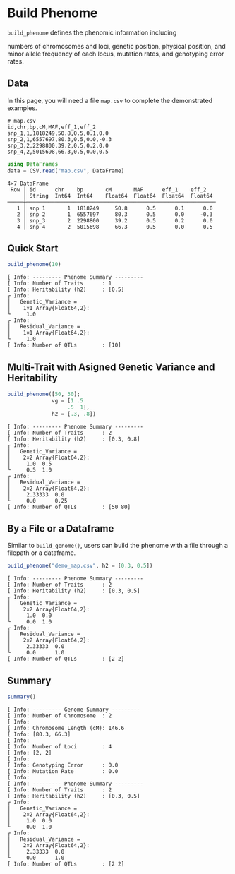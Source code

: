# Build Phenome
`build_phenome` defines the phenomic information including 

numbers of chromosomes and loci, genetic position, physical position, and minor allele frequency of each locus, mutation rates, and genotyping error rates.

## Data
In this page, you will need a file `map.csv` to complete the demonstrated examples.

```
# map.csv
id,chr,bp,cM,MAF,eff_1,eff_2
snp_1,1,1818249,50.8,0.5,0.1,0.0
snp_2,1,6557697,80.3,0.5,0.0,-0.3
snp_3,2,2298800,39.2,0.5,0.2,0.0
snp_4,2,5015698,66.3,0.5,0.0,0.5
```
```julia
using DataFrames
data = CSV.read("map.csv", DataFrame)
```
```
4×7 DataFrame
 Row │ id      chr    bp       cM       MAF      eff_1    eff_2
     │ String  Int64  Int64    Float64  Float64  Float64  Float64
─────┼────────────────────────────────────────────────────────────
   1 │ snp 1       1  1818249     50.8      0.5      0.1      0.0
   2 │ snp 2       1  6557697     80.3      0.5      0.0     -0.3
   3 │ snp_3       2  2298800     39.2      0.5      0.2      0.0
   4 │ snp 4       2  5015698     66.3      0.5      0.0      0.5
```

## Quick Start
```julia
build_phenome(10)
```
```
[ Info: --------- Phenome Summary ---------
[ Info: Number of Traits      : 1
[ Info: Heritability (h2)     : [0.5]
┌ Info:
│   Genetic_Variance =
│    1×1 Array{Float64,2}:
└     1.0
┌ Info:
│   Residual_Variance =
│    1×1 Array{Float64,2}:
└     1.0
[ Info: Number of QTLs        : [10]
```

## Multi-Trait with Asigned Genetic Variance and Heritability
```julia
build_phenome([50, 30];
              vg = [1 .5
                   .5  1],
              h2 = [.3, .8])
```
```
[ Info: --------- Phenome Summary ---------
[ Info: Number of Traits      : 2
[ Info: Heritability (h2)     : [0.3, 0.8]
┌ Info:
│   Genetic_Variance =
│    2×2 Array{Float64,2}:
│     1.0  0.5
└     0.5  1.0
┌ Info:
│   Residual_Variance =
│    2×2 Array{Float64,2}:
│     2.33333  0.0
└     0.0      0.25
[ Info: Number of QTLs        : [50 80]
```

## By a File or a Dataframe
Similar to `build_genome()`, users can build the phenome with a file through a filepath or a dataframe.

```julia
build_phenome("demo_map.csv", h2 = [0.3, 0.5])
```
```
[ Info: --------- Phenome Summary ---------
[ Info: Number of Traits      : 2
[ Info: Heritability (h2)     : [0.3, 0.5]
┌ Info: 
│   Genetic_Variance =
│    2×2 Array{Float64,2}:
│     1.0  0.0
└     0.0  1.0
┌ Info: 
│   Residual_Variance =
│    2×2 Array{Float64,2}:
│     2.33333  0.0
└     0.0      1.0
[ Info: Number of QTLs        : [2 2]
```

## Summary
```julia
summary()
```
```
[ Info: --------- Genome Summary ---------
[ Info: Number of Chromosome  : 2
[ Info: 
[ Info: Chromosome Length (cM): 146.6
[ Info: [80.3, 66.3]
[ Info: 
[ Info: Number of Loci        : 4
[ Info: [2, 2]
[ Info: 
[ Info: Genotyping Error      : 0.0
[ Info: Mutation Rate         : 0.0
[ Info: 
[ Info: --------- Phenome Summary ---------
[ Info: Number of Traits      : 2
[ Info: Heritability (h2)     : [0.3, 0.5]
┌ Info: 
│   Genetic_Variance =
│    2×2 Array{Float64,2}:
│     1.0  0.0
└     0.0  1.0
┌ Info: 
│   Residual_Variance =
│    2×2 Array{Float64,2}:
│     2.33333  0.0
└     0.0      1.0
[ Info: Number of QTLs        : [2 2]
```

